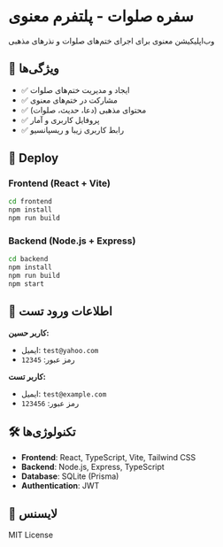 # سفره صلوات - پلتفرم معنوی

وب‌اپلیکیشن معنوی برای اجرای ختم‌های صلوات و نذرهای مذهبی

## 🌟 ویژگی‌ها

- ✅ ایجاد و مدیریت ختم‌های صلوات
- ✅ مشارکت در ختم‌های معنوی
- ✅ محتوای مذهبی (دعا، حدیث، صلوات)
- ✅ پروفایل کاربری و آمار
- ✅ رابط کاربری زیبا و ریسپانسیو

## 🚀 Deploy

### Frontend (React + Vite)
```bash
cd frontend
npm install
npm run build
```

### Backend (Node.js + Express)
```bash
cd backend
npm install
npm run build
npm start
```

## 📱 اطلاعات ورود تست

**کاربر حسین:**
- ایمیل: `test@yahoo.com`
- رمز عبور: `12345`

**کاربر تست:**
- ایمیل: `test@example.com`
- رمز عبور: `123456`

## 🛠️ تکنولوژی‌ها

- **Frontend**: React, TypeScript, Vite, Tailwind CSS
- **Backend**: Node.js, Express, TypeScript
- **Database**: SQLite (Prisma)
- **Authentication**: JWT

## 📄 لایسنس

MIT License 